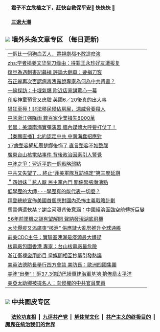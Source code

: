 
 ### &nbsp;&nbsp;&nbsp;&nbsp; [君子不立危樯之下，赶快自救保平安🍎 快快快 📩](https://github.com/pwgy/td/blob/master/README.md)

 ### &nbsp;&nbsp;&nbsp;&nbsp; [三退大潮](https://ww3.xkide.work/?key=zuuelqyfglsfjmgm&pin=65881581&ag=ogQuit&from=pw2) 

## <img src="https://img.icons8.com/cute-clipart/2x/circled-right.png"> 墙外头条文章专区 （每日更新)

<Table>
<tr><td colspan="2" align="left"><a href="https://wwa.cheuw.work/?ag=c1447214&key=ongsyfywvqvzwavd&from=pw2">一個比一個狗血丟人，電視劇都不敢這麼演
</a></td></tr>
<tr><td colspan="2" align="left"><a href="https://wwa.cheuw.work/?ag=c1447190&key=ongsyfywvqvzwavd&from=pw2">zhs:学者揭姜文华举刀缘由：得罪王永珍好友遭报复</a></td></tr>
<tr><td colspan="2" align="left"><a href="https://wwa.cheuw.work/?ag=c1447176&key=ongsyfywvqvzwavd&from=pw2">復旦為遇刺書記募捐 評論大翻車：要捐刀客
</a></td></tr>
<tr><td colspan="2" align="left"><a href="https://wwa.cheuw.work/?ag=c1447239&key=ongsyfywvqvzwavd&from=pw2">石正麗再次否認病毒洩露說專家為何為中共背書？
</a></td></tr>
<tr><td colspan="2" align="left"><a href="https://wwa.cheuw.work/?ag=c1447245&key=ongsyfywvqvzwavd&from=pw2">一線採訪：十堰氣爆 附近店家講驚心一幕
</a></td></tr>
<tr><td colspan="2" align="left"><a href="https://wwa.cheuw.work/?ag=c1447201&key=ongsyfywvqvzwavd&from=pw2">印度神童預言又應驗 英國6／20後真的出大事
</a></td></tr>
<tr><td colspan="2" align="left"><a href="https://wwa.cheuw.work/?ag=c1447215&key=ongsyfywvqvzwavd&from=pw2">猖狂至極！非法移民侵佔房屋，還威脅要殺人
</a></td></tr>
<tr><td colspan="2" align="left"><a href="https://wwa.cheuw.work/?ag=c1447241&key=ongsyfywvqvzwavd&from=pw2">中國浙江強降雨 數百家企業損失8000萬
</a></td></tr>
<tr><td colspan="2" align="left"><a href="https://wwa.cheuw.work/?ag=c1447134&key=ongsyfywvqvzwavd&from=pw2">老黑：美澳南海實彈演習 牆內媒體大呼要打仗了！
</a></td></tr>
<tr><td colspan="2" align="left"><a href="https://wwa.cheuw.work/?ag=c1447224&key=ongsyfywvqvzwavd&from=pw2">【秦鵬直播】北約認定中共 中南海蠢招應對
</a></td></tr>
<tr><td colspan="2" align="left"><a href="https://wwa.cheuw.work/?ag=c1447208&key=ongsyfywvqvzwavd&from=pw2">17歲整容網紅周楚娜後悔了 直言整容不如整腦
</a></td></tr>
<tr><td colspan="2" align="left"><a href="https://wwa.cheuw.work/?ag=c1447182&key=ongsyfywvqvzwavd&from=pw2">廣東台山核電站事件 背後政治因素引人警覺
</a></td></tr>
<tr><td colspan="2" align="left"><a href="https://wwa.cheuw.work/?ag=c1447209&key=ongsyfywvqvzwavd&from=pw2">中澳之爭：習近平的一個戰略弱點
</a></td></tr>
<tr><td colspan="2" align="left"><a href="https://wwa.cheuw.work/?ag=c1447177&key=ongsyfywvqvzwavd&from=pw2">中共又失望了… 終止“菲美軍隊互訪協定”第三度延期
</a></td></tr>
<tr><td colspan="2" align="left"><a href="https://wwa.cheuw.work/?ag=c1447212&key=ongsyfywvqvzwavd&from=pw2">＂四姐妹＂惹人厭 民主黨內鬥 關係緊張瀕沸點
</a></td></tr>
<tr><td colspan="2" align="left"><a href="https://wwa.cheuw.work/?ag=c1447242&key=ongsyfywvqvzwavd&from=pw2">低學歷的大師---學歷真的能代表一切麼？
</a></td></tr>
<tr><td colspan="2" align="left"><a href="https://wwa.cheuw.work/?ag=c1447184&key=ongsyfywvqvzwavd&from=pw2">拜登總統宣佈美國首個應對國內恐怖主義戰略計劃
</a></td></tr>
<tr><td colspan="2" align="left"><a href="https://wwa.cheuw.work/?ag=c1447161&key=ongsyfywvqvzwavd&from=pw2">馬雲傳遭軟禁？謝金河曝背後意涵：中國經濟面臨空前轉折巨變
</a></td></tr>
<tr><td colspan="2" align="left"><a href="https://wwa.cheuw.work/?ag=c1447178&key=ongsyfywvqvzwavd&from=pw2">56年前墜機之謎有望解開 聲納發現湖底飛機
</a></td></tr>
<tr><td colspan="2" align="left"><a href="https://wwa.cheuw.work/?ag=c1447139&key=ongsyfywvqvzwavd&from=pw2">大陸爆疫又添廣東“核泄” 供應鏈大亂勢推升全球通脹
</a></td></tr>
<tr><td colspan="2" align="left"><a href="https://wwa.cheuw.work/?ag=c1447179&key=ongsyfywvqvzwavd&from=pw2">前美CDC主任：實驗室洩漏是疫源最大嫌疑
</a></td></tr>
<tr><td colspan="2" align="left"><a href="https://wwa.cheuw.work/?ag=c1447180&key=ongsyfywvqvzwavd&from=pw2">核電廠包圍香港 專家：台山核電廠最危險
</a></td></tr>
<tr><td colspan="2" align="left"><a href="https://wwa.cheuw.work/?ag=c1447153&key=ongsyfywvqvzwavd&from=pw2">浙江衛視盜用節目 黨媒間相互抄襲引發熱議
</a></td></tr>
<tr><td colspan="2" align="left"><a href="https://wwa.cheuw.work/?ag=c1447207&key=ongsyfywvqvzwavd&from=pw2">美英法德防長舉行四方會談 美防長：歐洲四國集團
</a></td></tr>
<tr><td colspan="2" align="left"><a href="https://wwa.cheuw.work/?ag=c1447181&key=ongsyfywvqvzwavd&from=pw2">美澳“出拳”！砸37.3億助巴紐重建海軍基地 搶佈局太平洋
</a></td></tr>
<tr><td colspan="2" align="left"><a href="https://wwa.cheuw.work/?ag=c1447243&key=ongsyfywvqvzwavd&from=pw2">美亞太助卿被提名人：向侵權的中共官員問責
</a></td></tr>

 </Table>

 ## <img src="https://img.icons8.com/cute-clipart/2x/circled-right.png"> 中共画皮专区
 ### &nbsp;&nbsp;&nbsp;&nbsp; [法轮功真相](https://github.com/begood0513/basic/blob/master/README.md) &nbsp;|&nbsp; [九评共产党](https://github.com/begood0513/9ping.md/blob/master/README.md) &nbsp;|&nbsp; [解体党文化](https://github.com/begood0513/jtdwh.md/blob/master/README.md)   &nbsp;|&nbsp; [共产主义的终极目的](https://github.com/begood0513/gczydzjmd.md/blob/master/README.md) &nbsp;|&nbsp; [魔鬼在统治我们的世界](https://github.com/begood0513/gczydzjmd.md/blob/master/README.md) 
